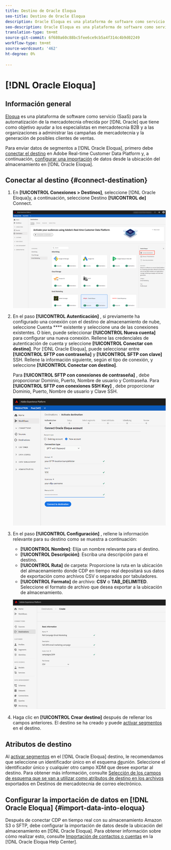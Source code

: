 ```yaml
---
title: Destino de Oracle Eloqua
seo-title: Destino de Oracle Eloqua
description: Oracle Eloqua es una plataforma de software como servicio (SaaS) para la automatización de mercadotecnia ofrecida por Oracle que tiene como objetivo ayudar a los especialistas en mercadotecnia y a las organizaciones B2B a administrar las campañas de mercadotecnia y la generación de posibles clientes de ventas.
seo-description: Oracle Eloqua es una plataforma de software como servicio (SaaS) para la automatización de mercadotecnia ofrecida por Oracle que tiene como objetivo ayudar a los especialistas en mercadotecnia y a las organizaciones B2B a administrar las campañas de mercadotecnia y la generación de posibles clientes de ventas.
translation-type: tm+mt
source-git-commit: 6f680a60c88bc5fee6ce9cb5a4f314c4b9d02249
workflow-type: tm+mt
source-wordcount: '462'
ht-degree: 0%

---
```



# [!DNL Oracle Eloqua]

## Información general

[Eloqua](https://www.oracle.com/marketingcloud/products/marketing-automation/) es una plataforma de software como servicio (SaaS) para la automatización de la mercadotecnia ofrecida por [!DNL Oracle] que tiene como objetivo ayudar a los especialistas en mercadotecnia B2B y a las organizaciones a administrar las campañas de mercadotecnia y la generación de posibles clientes de ventas.

Para enviar datos de segmentos a [!DNL Oracle Eloqua], primero debe [conectar el destino](#connect-destination) en Adobe Real-time Customer Data Platform y, a continuación, [configurar una importación](#import-data-into-eloqua) de datos desde la ubicación del almacenamiento en [!DNL Oracle Eloqua].

## Conectar al destino {#connect-destination}

1. En **[!UICONTROL Conexiones > Destinos]**, seleccione [!DNL Oracle Eloqua]y, a continuación, seleccione Destino **[!UICONTROL de]** Connect.

   ![Conectar a Eloqua](/help/rtcdp/destinations/assets/connect-oracle-eloqua.png)

2. En el paso **[!UICONTROL Autenticación]** , si previamente ha configurado una conexión con el destino de almacenamiento de nube, seleccione Cuenta **** existente y seleccione una de las conexiones existentes. O bien, puede seleccionar **[!UICONTROL Nueva cuenta]** para configurar una nueva conexión. Rellene las credenciales de autenticación de cuenta y seleccione **[!UICONTROL Conectar con destino]**. Por [!DNL Oracle Eloqua], puede seleccionar entre **[!UICONTROL SFTP con contraseña]** y **[!UICONTROL SFTP con clave]** SSH. Rellene la información siguiente, según el tipo de conexión, y seleccione **[!UICONTROL Conectar con destino]**.

   Para **[!UICONTROL SFTP con conexiones de contraseña]** , debe proporcionar Dominio, Puerto, Nombre de usuario y Contraseña.
Para **[!UICONTROL SFTP con conexiones SSH Key]** , debe proporcionar Dominio, Puerto, Nombre de usuario y Clave SSH.

   ![Configurar el asistente para Eloqua](/help/rtcdp/destinations/assets/eloqua-authentication.png)

3. En el paso **[!UICONTROL Configuración]** , rellene la información relevante para su destino como se muestra a continuación:
   * **[!UICONTROL Nombre]**: Elija un nombre relevante para el destino.
   * **[!UICONTROL Descripción]**: Escriba una descripción para el destino.
   * **[!UICONTROL Ruta]** de carpeta: Proporcione la ruta en la ubicación del almacenamiento donde CDP en tiempo real depositará sus datos de exportación como archivos CSV o separados por tabuladores.
   * **[!UICONTROL Formato]** de archivo: **CSV** o **TAB_DELIMITED**. Seleccione el formato de archivo que desea exportar a la ubicación de almacenamiento.

   ![Información básica de Eloqua](/help/rtcdp/destinations/assets/eloqua-basic-information.png)

4. Haga clic en **[!UICONTROL Crear destino]** después de rellenar los campos anteriores. El destino se ha creado y puede [activar segmentos](/help/rtcdp/destinations/activate-destinations.md) en el destino.

## Atributos de destino

Al [activar segmentos](/help/rtcdp/destinations/activate-destinations.md) en el [!DNL Oracle Eloqua] destino, le recomendamos que seleccione un identificador único en el esquema [de](../../profile/home.md#profile-fragments-and-union-schemas)unión. Seleccione el identificador único y cualquier otro campo XDM que desee exportar al destino. Para obtener más información, consulte [Selección de los campos de esquema que se van a utilizar como atributos de destino en los archivos](/help/rtcdp/destinations/email-marketing-destinations.md#destination-attributes) exportados en Destinos de mercadotecnia de correo electrónico.

## Configurar la importación de datos en [!DNL Oracle Eloqua] {#import-data-into-eloqua}

Después de conectar CDP en tiempo real con su almacenamiento Amazon S3 o SFTP, debe configurar la importación de datos desde la ubicación del almacenamiento en [!DNL Oracle Eloqua]. Para obtener información sobre cómo realizar esto, consulte [Importación de contactos o cuentas](https://docs.oracle.com/cloud/latest/marketingcs_gs/OMCAA/Help/DataImportExport/Tasks/ImportingContactsOrAccounts.htm) en la [!DNL Oracle Eloqua Help Center].